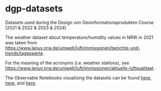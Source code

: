 # dgp-datasets

Datasets used during the Design von Geoinformationsprodukten Course (2021 & 2022 & 2023 & 2024)

The weather dataset about temperature/humidity values in NRW in 2021 was taken from https://www.lanuv.nrw.de/umwelt/luft/immissionen/berichte-und-trends/tageswerte .

For the meaning of the acronyms (i.e. weather stations), see https://www.lanuv.nrw.de/umwelt/luft/immissionen/aktuelle-luftqualitaet .

The Observable Notebooks visualizing the datasets can be found [here](https://observablehq.com/@aurioldegbelo/informationsvisualisierung-i), [here](https://observablehq.com/@aurioldegbelo/informationsvisualisierung-ii), and [here](https://observablehq.com/@aurioldegbelo/geovisualisierung).

